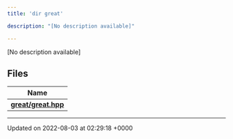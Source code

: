 ```yaml
---
title: 'dir great'

description: "[No description available]"

---
```







[No description available]

## Files

| Name           |
| -------------- |
| **[great/great.hpp](/documentation/code/darkbit_development/files/great_8hpp/#file-great.hpp)**  |






-------------------------------

Updated on 2022-08-03 at 02:29:18 +0000
